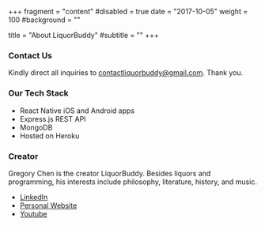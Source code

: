 +++
fragment = "content"
#disabled = true
date = "2017-10-05"
weight = 100
#background = ""

title = "About LiquorBuddy"
#subtitle = ""
+++

### Contact Us
Kindly direct all inquiries to <contactliquorbuddy@gmail.com>. Thank you.

### Our Tech Stack
- React Native iOS and Android apps
- Express.js REST API
- MongoDB
- Hosted on Heroku

### Creator
Gregory Chen is the creator LiquorBuddy. Besides liquors and programming, his interests include philosophy, literature, history, and music.

- [LinkedIn](https://www.linkedin.com/in/gregorychen3)
- [Personal Website](http://gregory-chen.com)
- [Youtube](https://www.youtube.com/channel/UCihTPpCdKn2H7aaJ4bU7QNA)

